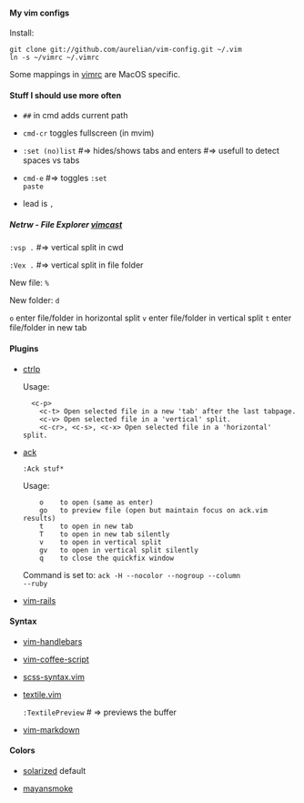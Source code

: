 #### My vim configs

Install:

    git clone git://github.com/aurelian/vim-config.git ~/.vim
    ln -s ~/vimrc ~/.vimrc

Some mappings in [vimrc](blob/master/vimrc) are MacOS specific.

#### Stuff I should use more often

* <code>##</code> in cmd adds current path

* <code>cmd-cr</code> toggles fullscreen (in mvim)

* <code>:set (no)list</code> #=> hides/shows tabs and enters #=> usefull to detect spaces vs tabs

* <code>cmd-e</code> #=> toggles <code>:set paste</code>

* lead is <code>,</code>

##### Netrw - File Explorer [vimcast](http://vimcasts.org/e/15)

<code>:vsp .</code> #=> vertical split in cwd

<code>:Vex .</code> #=> vertical split in file folder

New file: <code>%</code>

New folder: <code>d</code>

<code>o</code> enter file/folder in horizontal split
<code>v</code> enter file/folder in vertical split
<code>t</code> enter file/folder in new tab

#### Plugins

* [ctrlp](https://github.com/kien/ctrlp.vim)

  Usage:

  ```
    <c-p>
      <c-t> Open selected file in a new 'tab' after the last tabpage.
      <c-v> Open selected file in a 'vertical' split.
      <c-cr>, <c-s>, <c-x> Open selected file in a 'horizontal' split.
  ```

* [ack](https://github.com/mileszs/ack.vim)

  <code>:Ack stuf*</code>

  Usage:

  ```
      o    to open (same as enter)
      go   to preview file (open but maintain focus on ack.vim results)
      t    to open in new tab
      T    to open in new tab silently
      v    to open in vertical split
      gv   to open in vertical split silently
      q    to close the quickfix window
  ```

  Command is set to: <code>ack -H --nocolor --nogroup --column --ruby</code>

* [vim-rails](https://github.com/tpope/vim-rails)

#### Syntax

* [vim-handlebars](https://github.com/nono/vim-handlebars)

* [vim-coffee-script](https://github.com/kchmck/vim-coffee-script)

* [scss-syntax.vim](http://github.com/cakebaker/scss-syntax.vim)

* [textile.vim](https://github.com/timcharper/textile.vim)

  <code>:TextilePreview</code> # => previews the buffer

* [vim-markdown](https://github.com/tpope/vim-markdown)

#### Colors

* [solarized](http://github.com/altercation/vim-colors-solarized) default

* [mayansmoke](https://github.com/vim-scripts/mayansmoke)

